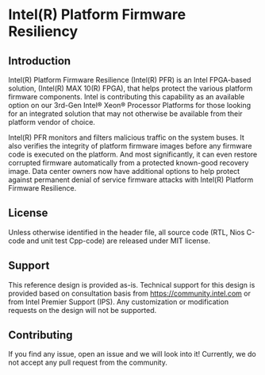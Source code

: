 # Intel(R) Platform Firmware Resiliency


## Introduction

Intel(R) Platform Firmware Resilience (Intel(R) PFR) is an Intel FPGA-based solution, (Intel(R) MAX 10(R) FPGA), that helps protect the various platform firmware components. Intel is contributing this capability as an available option on our 3rd-Gen Intel® Xeon® Processor Platforms for those looking for an integrated solution that may not otherwise be available from their platform vendor of choice.

Intel(R) PFR monitors and filters malicious traffic on the system buses. It also verifies the integrity of platform firmware images before any firmware code is executed on the platform.  And most significantly, it can even restore corrupted firmware automatically from a protected known-good recovery image. Data center owners now have additional options to help protect against permanent denial of service firmware attacks with Intel(R) Platform Firmware Resilience.

## License
Unless otherwise identified in the header file, all source code (RTL, Nios C-code and unit test Cpp-code) are released under MIT license. 

## Support
This reference design is provided as-is. Technical support for this design is provided based on consultation basis from https://community.intel.com  or from Intel Premier Support (IPS). Any customization or modification requests on the design will not be supported. 

## Contributing

If you find any issue, open an issue and we will look into it! Currently, we do not accept any pull request from the community.
